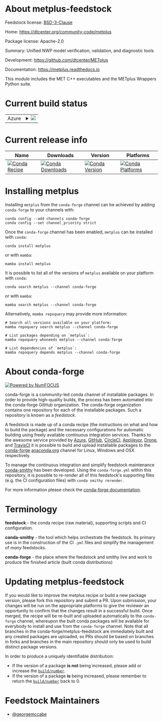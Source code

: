 About metplus-feedstock
=======================

Feedstock license: [BSD-3-Clause](https://github.com/conda-forge/metplus-feedstock/blob/main/LICENSE.txt)

Home: https://dtcenter.org/community-code/metplus

Package license: Apache-2.0

Summary: Unified NWP model verification, validation, and diagnostic tools

Development: https://github.com/dtcenter/METplus

Documentation: https://metplus.readthedocs.io

This module includes the MET C++ executables and the METplus Wrappers
Python suite.


Current build status
====================


<table>
    
  <tr>
    <td>Azure</td>
    <td>
      <details>
        <summary>
          <a href="https://dev.azure.com/conda-forge/feedstock-builds/_build/latest?definitionId=25710&branchName=main">
            <img src="https://dev.azure.com/conda-forge/feedstock-builds/_apis/build/status/metplus-feedstock?branchName=main">
          </a>
        </summary>
        <table>
          <thead><tr><th>Variant</th><th>Status</th></tr></thead>
          <tbody><tr>
              <td>linux_64_numpy1.22python3.10.____cpython</td>
              <td>
                <a href="https://dev.azure.com/conda-forge/feedstock-builds/_build/latest?definitionId=25710&branchName=main">
                  <img src="https://dev.azure.com/conda-forge/feedstock-builds/_apis/build/status/metplus-feedstock?branchName=main&jobName=linux&configuration=linux%20linux_64_numpy1.22python3.10.____cpython" alt="variant">
                </a>
              </td>
            </tr><tr>
              <td>osx_64_numpy1.22python3.10.____cpython</td>
              <td>
                <a href="https://dev.azure.com/conda-forge/feedstock-builds/_build/latest?definitionId=25710&branchName=main">
                  <img src="https://dev.azure.com/conda-forge/feedstock-builds/_apis/build/status/metplus-feedstock?branchName=main&jobName=osx&configuration=osx%20osx_64_numpy1.22python3.10.____cpython" alt="variant">
                </a>
              </td>
            </tr>
          </tbody>
        </table>
      </details>
    </td>
  </tr>
</table>

Current release info
====================

| Name | Downloads | Version | Platforms |
| --- | --- | --- | --- |
| [![Conda Recipe](https://img.shields.io/badge/recipe-metplus-green.svg)](https://anaconda.org/conda-forge/metplus) | [![Conda Downloads](https://img.shields.io/conda/dn/conda-forge/metplus.svg)](https://anaconda.org/conda-forge/metplus) | [![Conda Version](https://img.shields.io/conda/vn/conda-forge/metplus.svg)](https://anaconda.org/conda-forge/metplus) | [![Conda Platforms](https://img.shields.io/conda/pn/conda-forge/metplus.svg)](https://anaconda.org/conda-forge/metplus) |

Installing metplus
==================

Installing `metplus` from the `conda-forge` channel can be achieved by adding `conda-forge` to your channels with:

```
conda config --add channels conda-forge
conda config --set channel_priority strict
```

Once the `conda-forge` channel has been enabled, `metplus` can be installed with `conda`:

```
conda install metplus
```

or with `mamba`:

```
mamba install metplus
```

It is possible to list all of the versions of `metplus` available on your platform with `conda`:

```
conda search metplus --channel conda-forge
```

or with `mamba`:

```
mamba search metplus --channel conda-forge
```

Alternatively, `mamba repoquery` may provide more information:

```
# Search all versions available on your platform:
mamba repoquery search metplus --channel conda-forge

# List packages depending on `metplus`:
mamba repoquery whoneeds metplus --channel conda-forge

# List dependencies of `metplus`:
mamba repoquery depends metplus --channel conda-forge
```


About conda-forge
=================

[![Powered by
NumFOCUS](https://img.shields.io/badge/powered%20by-NumFOCUS-orange.svg?style=flat&colorA=E1523D&colorB=007D8A)](https://numfocus.org)

conda-forge is a community-led conda channel of installable packages.
In order to provide high-quality builds, the process has been automated into the
conda-forge GitHub organization. The conda-forge organization contains one repository
for each of the installable packages. Such a repository is known as a *feedstock*.

A feedstock is made up of a conda recipe (the instructions on what and how to build
the package) and the necessary configurations for automatic building using freely
available continuous integration services. Thanks to the awesome service provided by
[Azure](https://azure.microsoft.com/en-us/services/devops/), [GitHub](https://github.com/),
[CircleCI](https://circleci.com/), [AppVeyor](https://www.appveyor.com/),
[Drone](https://cloud.drone.io/welcome), and [TravisCI](https://travis-ci.com/)
it is possible to build and upload installable packages to the
[conda-forge](https://anaconda.org/conda-forge) [anaconda.org](https://anaconda.org/)
channel for Linux, Windows and OSX respectively.

To manage the continuous integration and simplify feedstock maintenance
[conda-smithy](https://github.com/conda-forge/conda-smithy) has been developed.
Using the ``conda-forge.yml`` within this repository, it is possible to re-render all of
this feedstock's supporting files (e.g. the CI configuration files) with ``conda smithy rerender``.

For more information please check the [conda-forge documentation](https://conda-forge.org/docs/).

Terminology
===========

**feedstock** - the conda recipe (raw material), supporting scripts and CI configuration.

**conda-smithy** - the tool which helps orchestrate the feedstock.
                   Its primary use is in the construction of the CI ``.yml`` files
                   and simplify the management of *many* feedstocks.

**conda-forge** - the place where the feedstock and smithy live and work to
                  produce the finished article (built conda distributions)


Updating metplus-feedstock
==========================

If you would like to improve the metplus recipe or build a new
package version, please fork this repository and submit a PR. Upon submission,
your changes will be run on the appropriate platforms to give the reviewer an
opportunity to confirm that the changes result in a successful build. Once
merged, the recipe will be re-built and uploaded automatically to the
`conda-forge` channel, whereupon the built conda packages will be available for
everybody to install and use from the `conda-forge` channel.
Note that all branches in the conda-forge/metplus-feedstock are
immediately built and any created packages are uploaded, so PRs should be based
on branches in forks and branches in the main repository should only be used to
build distinct package versions.

In order to produce a uniquely identifiable distribution:
 * If the version of a package **is not** being increased, please add or increase
   the [``build/number``](https://docs.conda.io/projects/conda-build/en/latest/resources/define-metadata.html#build-number-and-string).
 * If the version of a package **is** being increased, please remember to return
   the [``build/number``](https://docs.conda.io/projects/conda-build/en/latest/resources/define-metadata.html#build-number-and-string)
   back to 0.

Feedstock Maintainers
=====================

* [@georgemccabe](https://github.com/georgemccabe/)

